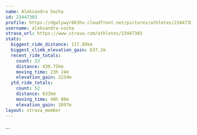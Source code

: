 ```yaml
---
name: Aleksandra Socha
id: 23447303
profile: https://dgalywyr863hv.cloudfront.net/pictures/athletes/23447303/14745546/4/large.jpg
username: aleksandra-socha
strava_url: https://www.strava.com/athletes/23447303
stats:
  biggest_ride_distance: 117.89km
  biggest_climb_elevation_gain: 637.2m
  recent_ride_totals:
    count: 33
    distance: 439.75km
    moving_time: 23h 24m
    elevation_gain: 2234m
  ytd_ride_totals:
    count: 52
    distance: 633km
    moving_time: 40h 08m
    elevation_gain: 2897m
layout: strava_member
--- 
```

...
